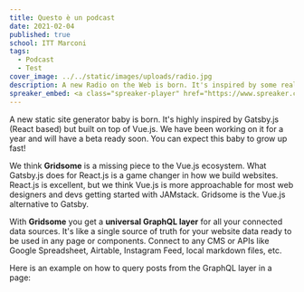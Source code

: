```yaml
---
title: Questo è un podcast
date: 2021-02-04
published: true
school: ITT Marconi
tags:
  - Podcast
  - Test
cover_image: ../../static/images/uploads/radio.jpg
description: A new Radio on the Web is born. It's inspired by some really cool experiences with Radio and podcasts in Italy. **Sanba Radio** will be our mentor.
spreaker_embed: <a class="spreaker-player" href="https://www.spreaker.com/episode/43413249" data-resource="episode_id=43413249" data-width="100%" data-height="200px" data-theme="dark" data-playlist="false" data-playlist-continuous="false" data-autoplay="false" data-live-autoplay="false" data-chapters-image="true" data-episode-image-position="right" data-hide-logo="false" data-hide-likes="false" data-hide-comments="false" data-hide-sharing="false" data-hide-download="true">Ascolta "Nat - Parte prima" su Spreaker.</a>
---
```

A new static site generator baby is born. It's highly inspired by Gatsby.js (React based) but built on top of Vue.js. We have been working on it for a year and will have a beta ready soon. You can expect this baby to grow up fast!

We think **Gridsome** is a missing piece to the Vue.js ecosystem. What Gatsby.js does for React.js is a game changer in how we build websites.  React.js is excellent, but we think Vue.js is more approachable for most web designers and devs getting started with JAMstack. Gridsome is the Vue.js alternative to Gatsby.

With **Gridsome** you get a **universal GraphQL layer** for all your connected data sources. It's like a single source of truth for your website data ready to be used in any page or components. Connect to any CMS or APIs like Google Spreadsheet, Airtable, Instagram Feed, local markdown files, etc.

Here is an example on how to query posts from the GraphQL layer in a page:

